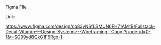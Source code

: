Figma File

Link:

https://www.figma.com/design/nq83yNSfL3MUN6FH71AMtB/Fullstack-Decal-Vitamin---Design-Systems---Wireframing--Copy-?node-id=0-1&t=SG99yd8QkG1F6Rgo-1